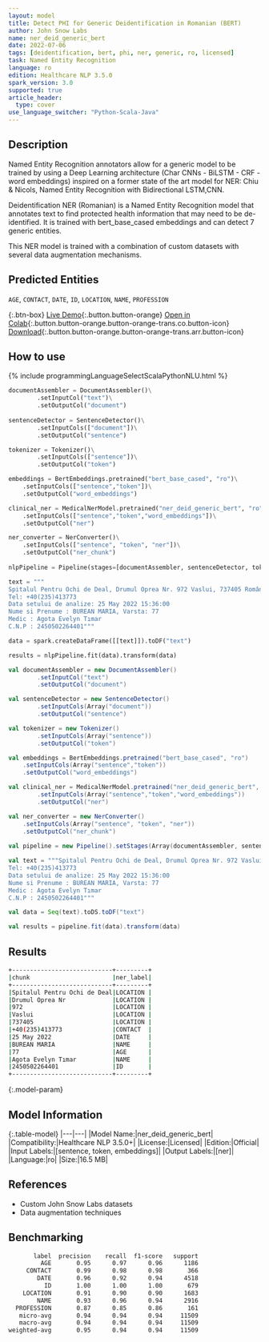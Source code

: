 ```yaml
---
layout: model
title: Detect PHI for Generic Deidentification in Romanian (BERT)
author: John Snow Labs
name: ner_deid_generic_bert
date: 2022-07-06
tags: [deidentification, bert, phi, ner, generic, ro, licensed]
task: Named Entity Recognition
language: ro
edition: Healthcare NLP 3.5.0
spark_version: 3.0
supported: true
article_header:
  type: cover
use_language_switcher: "Python-Scala-Java"
---
```


## Description

Named Entity Recognition annotators allow for a generic model to be trained by using a Deep Learning architecture (Char CNNs - BiLSTM - CRF - word embeddings) inspired on a former state of the art model for NER: Chiu & Nicols, Named Entity Recognition with Bidirectional LSTM,CNN.

Deidentification NER (Romanian) is a Named Entity Recognition model that annotates text to find protected health information that may need to be de-identified. It is trained with bert_base_cased embeddings and can detect 7 generic entities.

This NER model is trained with a combination of custom datasets with several data augmentation mechanisms.

## Predicted Entities

`AGE`, `CONTACT`, `DATE`, `ID`, `LOCATION`, `NAME`, `PROFESSION`

{:.btn-box}
[Live Demo](https://demo.johnsnowlabs.com/healthcare/DEID_PHI_TEXT_MULTI/){:.button.button-orange}
[Open in Colab](https://colab.research.google.com/github/JohnSnowLabs/spark-nlp-workshop/blob/master/tutorials/streamlit_notebooks/healthcare/DEID_PHI_TEXT_MULTI.ipynb){:.button.button-orange.button-orange-trans.co.button-icon}
[Download](https://s3.amazonaws.com/auxdata.johnsnowlabs.com/clinical/models/ner_deid_generic_bert_ro_3.5.0_3.0_1657112906624.zip){:.button.button-orange.button-orange-trans.arr.button-icon}

## How to use



<div class="tabs-box" markdown="1">
{% include programmingLanguageSelectScalaPythonNLU.html %}

```python
documentAssembler = DocumentAssembler()\
        .setInputCol("text")\
        .setOutputCol("document")
        
sentenceDetector = SentenceDetector()\
        .setInputCols(["document"])\
        .setOutputCol("sentence")

tokenizer = Tokenizer()\
        .setInputCols(["sentence"])\
        .setOutputCol("token")

embeddings = BertEmbeddings.pretrained("bert_base_cased", "ro")\
	.setInputCols(["sentence","token"])\
	.setOutputCol("word_embeddings")

clinical_ner = MedicalNerModel.pretrained("ner_deid_generic_bert", "ro", "clinical/models")\
	.setInputCols(["sentence","token","word_embeddings"])\
	.setOutputCol("ner")

ner_converter = NerConverter()\
	.setInputCols(["sentence", "token", "ner"])\
	.setOutputCol("ner_chunk")
    
nlpPipeline = Pipeline(stages=[documentAssembler, sentenceDetector, tokenizer, embeddings, clinical_ner, ner_converter])

text = """
Spitalul Pentru Ochi de Deal, Drumul Oprea Nr. 972 Vaslui, 737405 România
Tel: +40(235)413773
Data setului de analize: 25 May 2022 15:36:00
Nume si Prenume : BUREAN MARIA, Varsta: 77
Medic : Agota Evelyn Tımar
C.N.P : 2450502264401"""

data = spark.createDataFrame([[text]]).toDF("text")

results = nlpPipeline.fit(data).transform(data)
```
```scala
val documentAssembler = new DocumentAssembler()
        .setInputCol("text")
        .setOutputCol("document")

val sentenceDetector = new SentenceDetector()
        .setInputCols(Array("document"))
        .setOutputCol("sentence")

val tokenizer = new Tokenizer()
        .setInputCols(Array("sentence"))
        .setOutputCol("token")

val embeddings = BertEmbeddings.pretrained("bert_base_cased", "ro")
	.setInputCols(Array("sentence","token"))
	.setOutputCol("word_embeddings")

val clinical_ner = MedicalNerModel.pretrained("ner_deid_generic_bert", "ro", "clinical/models")
        .setInputCols(Array("sentence","token","word_embeddings"))
        .setOutputCol("ner")

val ner_converter = new NerConverter()
	.setInputCols(Array("sentence", "token", "ner"))
	.setOutputCol("ner_chunk")
	
val pipeline = new Pipeline().setStages(Array(documentAssembler, sentenceDetector, tokenizer, embeddings, clinical_ner, ner_converter))

val text = """Spitalul Pentru Ochi de Deal, Drumul Oprea Nr. 972 Vaslui, 737405 România
Tel: +40(235)413773
Data setului de analize: 25 May 2022 15:36:00
Nume si Prenume : BUREAN MARIA, Varsta: 77
Medic : Agota Evelyn Tımar
C.N.P : 2450502264401"""

val data = Seq(text).toDS.toDF("text")

val results = pipeline.fit(data).transform(data)
```
</div>

## Results

```bash
+----------------------------+---------+
|chunk                       |ner_label|
+----------------------------+---------+
|Spitalul Pentru Ochi de Deal|LOCATION |
|Drumul Oprea Nr             |LOCATION |
|972                         |LOCATION |
|Vaslui                      |LOCATION |
|737405                      |LOCATION |
|+40(235)413773              |CONTACT  |
|25 May 2022                 |DATE     |
|BUREAN MARIA                |NAME     |
|77                          |AGE      |
|Agota Evelyn Tımar          |NAME     |
|2450502264401               |ID       |
+----------------------------+---------+
```

{:.model-param}
## Model Information

{:.table-model}
|---|---|
|Model Name:|ner_deid_generic_bert|
|Compatibility:|Healthcare NLP 3.5.0+|
|License:|Licensed|
|Edition:|Official|
|Input Labels:|[sentence, token, embeddings]|
|Output Labels:|[ner]|
|Language:|ro|
|Size:|16.5 MB|

## References

- Custom John Snow Labs datasets
- Data augmentation techniques

## Benchmarking

```bash
       label  precision    recall  f1-score   support
         AGE       0.95      0.97      0.96      1186
     CONTACT       0.99      0.98      0.98       366
        DATE       0.96      0.92      0.94      4518
          ID       1.00      1.00      1.00       679
    LOCATION       0.91      0.90      0.90      1683
        NAME       0.93      0.96      0.94      2916
  PROFESSION       0.87      0.85      0.86       161
   micro-avg       0.94      0.94      0.94     11509
   macro-avg       0.94      0.94      0.94     11509
weighted-avg       0.95      0.94      0.94     11509
```